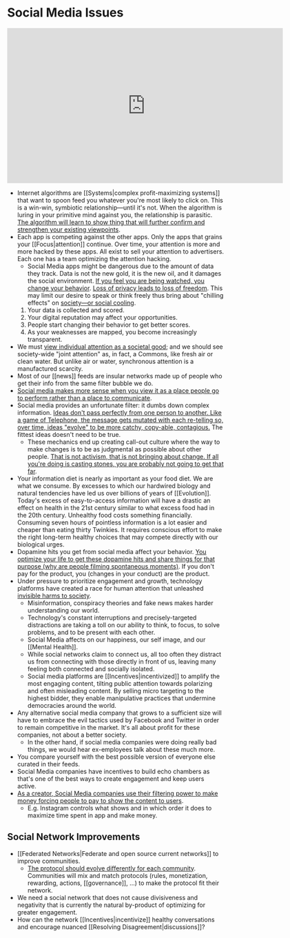 # Social Media Issues

<!-- markdownlint-disable-next-line MD033 -->
<iframe width="640" height="360" src="https://www.youtube.com/embed/k1BneeJTDcU" title="YouTube video player" frameborder="0" allow="accelerometer; autoplay; clipboard-write; encrypted-media; gyroscope; picture-in-picture" allowfullscreen></iframe>

- Internet algorithms are [[Systems|complex profit-maximizing systems]] that want to spoon feed you whatever you're most likely to click on. This is a win-win, symbiotic relationship—until it's not. When the algorithm is luring in your primitive mind against you, the relationship is parasitic. [The algorithm will learn to show thing that will further confirm and strengthen your existing viewpoints](https://www.ted.com/talks/eli_pariser_beware_online_filter_bubbles).
- Each app is competing against the other apps. Only the apps that grains your [[Focus|attention]] continue. Over time, your attention is more and more hacked by these apps. All exist to sell your attention to advertisers. Each one has a team optimizing the attention hacking.
  - Social Media apps might be dangerous due to the amount of data they track. Data is not the new gold, it is the new oil, and it damages the social environment. [If you feel you are being watched, you change your behavior](https://www.socialcooling.com/). [Loss of privacy leads to loss of freedom](https://robindoherty.com/2016/01/06/nothing-to-hide.html). This may limit our desire to speak or think freely thus bring about "chilling effects" on [society—or social cooling](https://reasonandmeaning.com/2017/10/31/what-is-social-cooling/).
   1. Your data is collected and scored.
   2. Your digital reputation may affect your opportunities.
   3. People start changing their behavior to get better scores.
   4. As your weaknesses are mapped, you become increasingly transparent.
- We must [view individual attention as a societal good](https://medium.com/@pwang/reframing-the-social-media-problem-as-an-attention-crisis-52253dbfe627); and we should see society-wide "joint attention" as, in fact, a Commons, like fresh air or clean water. But unlike air or water, synchronous attention is a manufactured scarcity.
- Most of our [[news]] feeds are insular networks made up of people who get their info from the same filter bubble we do.
- [Social media makes more sense when you view it as a place people go to perform rather than a place to communicate](https://collabfund.com/blog/thoughts/).
- Social media provides an unfortunate filter: it dumbs down complex information. [Ideas don't pass perfectly from one person to another. Like a game of Telephone, the message gets mutated with each re-telling so, over time, ideas "evolve" to be more catchy, copy-able, contagious.](https://ncase.me/crowds/) The fittest ideas doesn't need to be true.
  - These mechanics end up creating call-out culture where the way to make changes is to be as judgmental as possible about other people. [That is not activism, that is not bringing about change. If all you're doing is casting stones, you are probably not going to get that far](https://www.youtube.com/watch?v=qaHLd8de6nM).
- Your information diet is nearly as important as your food diet. We are what we consume. By excesses to which our hardwired biology and natural tendencies have led us over billions of years of [[Evolution]]. Today's excess of easy-to-access information will have a drastic an effect on health in the 21st century similar to what excess food had in the 20th century. Unhealthy food costs something financially. Consuming seven hours of pointless information is a lot easier and cheaper than eating thirty Twinkies. It requires conscious effort to make the right long-term healthy choices that may compete directly with our biological urges.
- Dopamine hits you get from social media affect your behavior. [You optimize your life to get these dopamine hits and share things for that purpose (why are people filming spontaneous moments)](https://youtu.be/KAo2nmVlfOA). If you don't pay for the product, you (changes in your conduct) are the product.
- Under pressure to prioritize engagement and growth, technology platforms have created a race for human attention that unleashed [invisible harms to society](https://ledger.humanetech.com/).
  - Misinformation, conspiracy theories and fake news makes harder understanding our world.
  - Technology's constant interruptions and precisely-targeted distractions are taking a toll on our ability to think, to focus, to solve problems, and to be present with each other.
  - Social Media affects on our happiness, our self image, and our [[Mental Health]].
  - While social networks claim to connect us, all too often they distract us from connecting with those directly in front of us, leaving many feeling both connected and socially isolated.
  - Social media platforms are [[Incentives|incentivized]] to amplify the most engaging content, tilting public attention towards polarizing and often misleading content. By selling micro targeting to the highest bidder, they enable manipulative practices that undermine democracies around the world.
- Any alternative social media company that grows to a sufficient size will have to embrace the evil tactics used by Facebook and Twitter in order to remain competitive in the market. It's all about profit for these companies, not about a better society.
  - In the other hand, if social media companies were doing really bad things, we would hear ex-employees talk about these much more.
- You compare yourself with the best possible version of everyone else curated in their feeds.
- Social Media companies have incentives to build echo chambers as that's one of the best ways to create engagement and keep users active.
- [As a creator, Social Media companies use their filtering power to make money forcing people to pay to show the content to users](https://youtu.be/l9ZqXlHl65g).
  - E.g. Instagram controls what shows and in which order it does to maximize time spent in app and make money.

## Social Network Improvements

- [[Federated Networks|Federate and open source current networks]] to improve communities.
  - [The protocol should evolve differently for each community](https://youtu.be/P-2P3MSZrBM?t=5953). Communities will mix and match protocols (rules, monetization, rewarding, actions, [[governance]], ...) to make the protocol fit their network.
- We need a social network that does not cause divisiveness and negativity that is currently the natural by-product of optimizing for greater engagement.
- How can the network [[Incentives|incentivize]] healthy conversations and encourage nuanced [[Resolving Disagreement|discussions]]?
